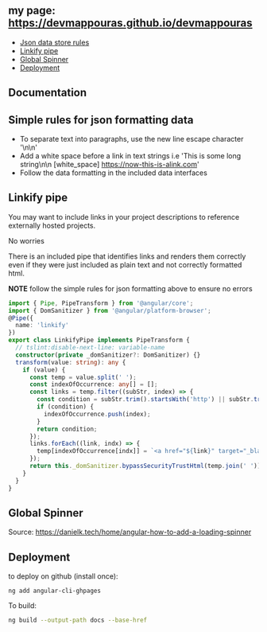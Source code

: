 ## my page: https://devmappouras.github.io/devmappouras

  - [Json data store rules](#simple-rules-for-json-formatting-data)
  - [Linkify pipe](#linkify-pipe)
  - [Global Spinner](#global-spinner)
  - [Deployment](#deployment)

## Documentation

## Simple rules for json formatting data

- To separate text into paragraphs, use  the new line escape character '\n\n'
- Add a white space before a link in text strings i.e 'This is some long string\n\n [white_space] https://now-this-is-alink.com'
- Follow the data formatting in the included data interfaces

## Linkify pipe

You may want to include links in your project descriptions to reference externally hosted projects.

No worries

There is an included pipe that identifies links and renders them correctly even if 
they were just included as plain text and not correctly formatted html.

**NOTE** follow the simple rules for json formatting above to ensure no errors

```ts
import { Pipe, PipeTransform } from '@angular/core';
import { DomSanitizer } from '@angular/platform-browser';
@Pipe({
  name: 'linkify'
})
export class LinkifyPipe implements PipeTransform {
  // tslint:disable-next-line: variable-name
  constructor(private _domSanitizer?: DomSanitizer) {}
  transform(value: string): any {
    if (value) {
      const temp = value.split(' ');
      const indexOfOccurrence: any[] = [];
      const links = temp.filter((subStr, index) => {
        const condition = subStr.trim().startsWith('http') || subStr.trim().startsWith('https');
        if (condition) {
          indexOfOccurrence.push(index);
        }
        return condition;
      });
      links.forEach((link, indx) => {
        temp[indexOfOccurrence[indx]] = `<a href="${link}" target="_blank">${link}</a>`;
      });
      return this._domSanitizer.bypassSecurityTrustHtml(temp.join(' '));
    }
  }
}
```

## Global Spinner

Source: https://danielk.tech/home/angular-how-to-add-a-loading-spinner

## Deployment

to deploy on github (install once):
```
ng add angular-cli-ghpages
```

To build:

```bash
ng build --output-path docs --base-href
```
